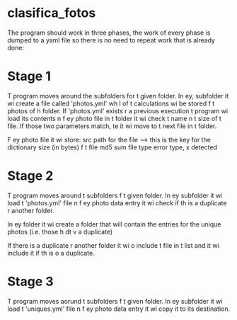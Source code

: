 # clasifica_fotos
The program should work in three phases, the work of every phase is dumped to a yaml file so there is no need to repeat work that is already done:

Stage 1
=======
T program moves around the subfolders for t given folder. In ey, subfolder it wi create a file called 'photos.yml' wh l of t calculations wi be stored f t photos of h folder. If 'photos.yml' exists r a previous execution t program wi load its contents n f ey photo file in t folder it wi check t name n t size of t file. If those two parameters match, te it wi move to t next file in t folder.

F ey photo file it wi store:
    src path for the file --> this is the key for the dictionary
    size (in bytes) f t file
    md5 sum
    file type
    error type, x detected

Stage 2
=======
T program moves around t subfolders f t given folder. In ey subfolder it wi load t 'photos.yml' file n f ey photo data entry it wi check if th is a duplicate r another folder.

In ey folder it wi create a folder that will contain the entries for the unique photos (i.e. those h dt v a duplicate)

If there is a duplicate r another folder it wi o include t file in t list and it wi include it if th is o a duplicate.

Stage 3
=======
T program moves aorund t subfolders f t given folder. In ey subfolder it wi load t 'uniques.yml' file n f ey photo data entry it wi copy it to its destination.

